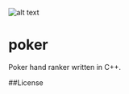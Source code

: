 ![alt text](http://donnemartin.com/wp-content/uploads/2014/10/poker_cover.jpg)

poker
============

Poker hand ranker written in C++.

##License